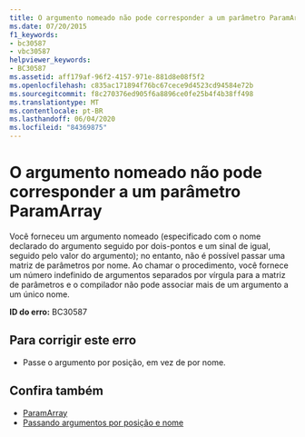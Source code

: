```yaml
---
title: O argumento nomeado não pode corresponder a um parâmetro ParamArray
ms.date: 07/20/2015
f1_keywords:
- bc30587
- vbc30587
helpviewer_keywords:
- BC30587
ms.assetid: aff179af-96f2-4157-971e-881d8e08f5f2
ms.openlocfilehash: c835ac171894f76bc67cece9d4523cd94584e72b
ms.sourcegitcommit: f8c270376ed905f6a8896ce0fe25b4f4b38ff498
ms.translationtype: MT
ms.contentlocale: pt-BR
ms.lasthandoff: 06/04/2020
ms.locfileid: "84369875"
---
```

# <a name="named-argument-cannot-match-a-paramarray-parameter"></a>O argumento nomeado não pode corresponder a um parâmetro ParamArray
Você forneceu um argumento nomeado (especificado com o nome declarado do argumento seguido por dois-pontos e um sinal de igual, seguido pelo valor do argumento); no entanto, não é possível passar uma matriz de parâmetros por nome. Ao chamar o procedimento, você fornece um número indefinido de argumentos separados por vírgula para a matriz de parâmetros e o compilador não pode associar mais de um argumento a um único nome.  
  
 **ID do erro:** BC30587  
  
## <a name="to-correct-this-error"></a>Para corrigir este erro  
  
- Passe o argumento por posição, em vez de por nome.  
  
## <a name="see-also"></a>Confira também

- [ParamArray](../language-reference/modifiers/paramarray.md)
- [Passando argumentos por posição e nome](../programming-guide/language-features/procedures/passing-arguments-by-position-and-by-name.md)
